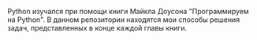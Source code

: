 Python изучался при помощи книги Майкла Доусона "Программируем на Python".
В данном репозитории находятся мои способы решения задач, представленных в конце каждой главы книги.
